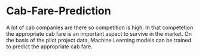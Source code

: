 # Cab-Fare-Prediction
A lot of cab companies are there so competition is high. In that competetion the appropriate cab fare is an important aspect to survive in the market. On the basis of the pilot project data, Machine Learning models can be trained to predict the appropriate cab fare. 
